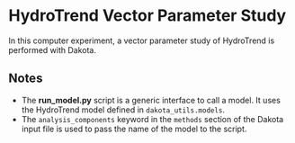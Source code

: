 # HydroTrend Vector Parameter Study

In this computer experiment,
a vector parameter study of HydroTrend
is performed with Dakota.

## Notes

* The **run_model.py** script is a generic interface to call a
  model. It uses the HydroTrend model defined in `dakota_utils.models`.
* The `analysis_components` keyword in the `methods` section of the
  Dakota input file is used to pass the name of the model to the
  script.
